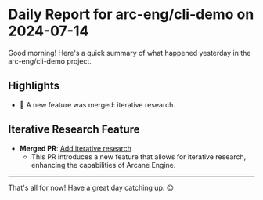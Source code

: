 # Daily Report for arc-eng/cli-demo on 2024-07-14

Good morning! Here's a quick summary of what happened yesterday in the arc-eng/cli-demo project.

## Highlights
- 🚀 A new feature was merged: iterative research.

## Iterative Research Feature
- **Merged PR**: [Add iterative research](https://github.com/arc-eng/cli-demo/pull/39)
  - This PR introduces a new feature that allows for iterative research, enhancing the capabilities of Arcane Engine.

---

That's all for now! Have a great day catching up. 😊